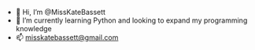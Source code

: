 - 👋 Hi, I’m @MissKateBassett
- 🌱 I’m currently learning Python and looking to expand my programming knowledge
- 📫 misskatebassett@gmail.com

<!---
MissKateBassett/MissKateBassett is a ✨ special ✨ repository because its `README.md` (this file) appears on your GitHub profile.
You can click the Preview link to take a look at your changes.
--->
